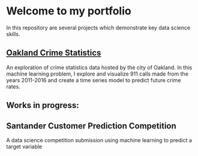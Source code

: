# Welcome to my portfolio
In this repository are several projects which demonstrate key data science skills. 
## [Oakland Crime Statistics](../Oakland_Crime_Project/Final_Proj_Notebook.ipynb)
An exploration of crime statistics data hosted by the city of Oakland. In this machine learning problem, I explore and visualize 911 calls made from the years 2011-2016 and create a time series model to predict future crime rates.
## Works in progress:

## Santander Customer Prediction Competition
A data science competition submission using machine learning to predict a target variable
